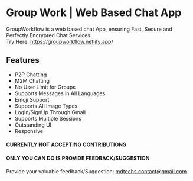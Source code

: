 # Group Work | Web Based Chat App
GroupWorkflow is a web based chat App, ensuring Fast, Secure and Perfectly Encrypred Chat Services </br>
Try Here: https://groupworkflow.netlify.app/
## Features
- P2P Chatting
- M2M Chatting
- No User Limit for Groups 
- Supports Messages in All Languages
- Emoji Support
- Supports All Image Types
- LogIn/SignUp Through Gmail
- Supports Multiple Sessions
- Outstanding UI
- Responsive

#### CURRENTLY NOT ACCEPTING CONTRIBUTIONS
#### ONLY YOU CAN DO IS PROVIDE FEEDBACK/SUGGESTION
Provide your valuable feedback/Suggestion: mdtechs.contact@gmail.com